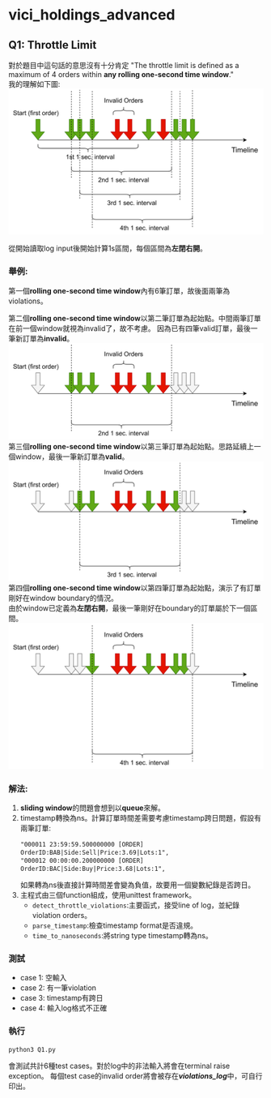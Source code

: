 # vici_holdings_advanced

## Q1: Throttle Limit
對於題目中這句話的意思沒有十分肯定 "The throttle limit is defined as a maximum of 4 orders within **any rolling one-second time window**."\
我的理解如下圖:
![image](https://github.com/weimin023/vici_holdings_advanced/blob/main/vici.drawio.png)

從開始讀取log input後開始計算1s區間，每個區間為**左閉右開**。
### 舉例:
第一個**rolling one-second time window**內有6筆訂單，故後面兩筆為violations。

第二個**rolling one-second time window**以第二筆訂單為起始點。中間兩筆訂單在前一個window就視為invalid了，故不考慮。
因為已有四筆valid訂單，最後一筆新訂單為**invalid**。
![image](https://github.com/weimin023/vici_holdings_advanced/blob/main/vici2.drawio.png)
第三個**rolling one-second time window**以第三筆訂單為起始點。思路延續上一個window，最後一筆新訂單為**valid**。\
![image](https://github.com/weimin023/vici_holdings_advanced/blob/main/vici3.drawio.png)
第四個**rolling one-second time window**以第四筆訂單為起始點，演示了有訂單剛好在window boundary的情況。\
由於window已定義為**左閉右開**，最後一筆剛好在boundary的訂單屬於下一個區間。\
![image](https://github.com/weimin023/vici_holdings_advanced/blob/main/vici4.drawio.png)

### 解法:
1. **sliding window**的問題會想到以**queue**來解。
2. timestamp轉換為ns。計算訂單時間差需要考慮timestamp跨日問題，假設有兩筆訂單:
   ```
   "000011 23:59:59.500000000 [ORDER] OrderID:BAB|Side:Sell|Price:3.69|Lots:1",
   "000012 00:00:00.200000000 [ORDER] OrderID:BAC|Side:Buy|Price:3.68|Lots:1",
   ```
   如果轉為ns後直接計算時間差會變為負值，故要用一個變數紀錄是否跨日。
4. 主程式由三個function組成，使用unittest framework。
   - `detect_throttle_violations`:主要函式，接受line of log，並紀錄violation orders。
   - `parse_timestamp`:檢查timestamp format是否違規。
   - `time_to_nanoseconds`:將string type timestamp轉為ns。
### 測試
  - case 1: 空輸入
  - case 2: 有一筆violation
  - case 3: timestamp有跨日
  - case 4: 輸入log格式不正確
### 執行
```
python3 Q1.py
```
會測試共計6種test cases。對於log中的非法輸入將會在terminal raise exception。
每個test case的invalid order將會被存在***violations_log***中，可自行印出。
